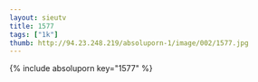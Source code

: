 ```yaml
--- 
layout: sieutv
title: 1577
tags: ["1k"]
thumb: http://94.23.248.219/absoluporn-1/image/002/1577.jpg
---
```

{% include absoluporn key="1577" %} 
